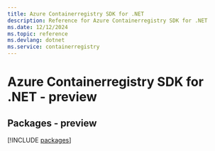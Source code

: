 ```yaml
---
title: Azure Containerregistry SDK for .NET
description: Reference for Azure Containerregistry SDK for .NET
ms.date: 12/12/2024
ms.topic: reference
ms.devlang: dotnet
ms.service: containerregistry
---
```

# Azure Containerregistry SDK for .NET - preview
## Packages - preview
[!INCLUDE [packages](containerregistry-index.md)]